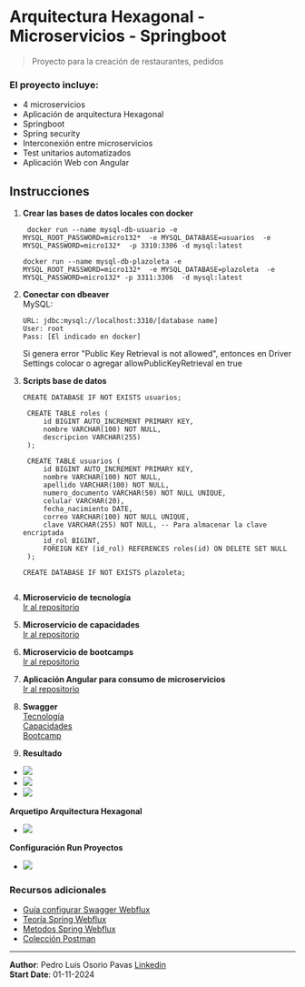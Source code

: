 # Arquitectura Hexagonal - Microservicios - Springboot

> Proyecto para la creación de restaurantes, pedidos

### El proyecto incluye:

- 4 microservicios
- Aplicación de arquitectura Hexagonal
- Springboot
- Spring security
- Interconexión entre microservicios
- Test unitarios automatizados
- Aplicación Web con Angular

## Instrucciones

1. **Crear las bases de datos locales con docker**
   ```
    docker run --name mysql-db-usuario -e MYSQL_ROOT_PASSWORD=micro132*  -e MYSQL_DATABASE=usuarios  -e MYSQL_PASSWORD=micro132*  -p 3310:3306 -d mysql:latest
    ```
    ```
    docker run --name mysql-db-plazoleta -e MYSQL_ROOT_PASSWORD=micro132*  -e MYSQL_DATABASE=plazoleta  -e MYSQL_PASSWORD=micro132* -p 3311:3306  -d mysql:latest
    ```
2. **Conectar con dbeaver**  
   MySQL: 
   ```
   URL: jdbc:mysql://localhost:3310/[database name]
   User: root
   Pass: [El indicado en docker]
   ```
   Si genera error "Public Key Retrieval is not allowed", entonces en Driver Settings colocar o agregar allowPublicKeyRetrieval en true

3. **Scripts base de datos**  
   ```
   CREATE DATABASE IF NOT EXISTS usuarios;

	CREATE TABLE roles (
		id BIGINT AUTO_INCREMENT PRIMARY KEY,
		nombre VARCHAR(100) NOT NULL,
		descripcion VARCHAR(255)
	);

	CREATE TABLE usuarios (
		id BIGINT AUTO_INCREMENT PRIMARY KEY,
		nombre VARCHAR(100) NOT NULL,
		apellido VARCHAR(100) NOT NULL,
		numero_documento VARCHAR(50) NOT NULL UNIQUE,
		celular VARCHAR(20),
		fecha_nacimiento DATE,
		correo VARCHAR(100) NOT NULL UNIQUE,
		clave VARCHAR(255) NOT NULL, -- Para almacenar la clave encriptada
		id_rol BIGINT,
		FOREIGN KEY (id_rol) REFERENCES roles(id) ON DELETE SET NULL
	);
   ```

   ```
   CREATE DATABASE IF NOT EXISTS plazoleta;


   ```


4. **Microservicio de tecnología**  
   [Ir al repositorio](https://github.com/PedroOsorioCode/hexagonal-webflux-tecnologia)

5. **Microservicio de capacidades**  
   [Ir al repositorio](https://github.com/PedroOsorioCode/hexagonal-webflux-capacidad)

6. **Microservicio de bootcamps**  
   [Ir al repositorio](https://github.com/PedroOsorioCode/hexagonal-webflux-bootcamp)  

7. **Aplicación Angular para consumo de microservicios**  
   [Ir al repositorio](https://github.com/PedroOsorioCode/hexagonal-webflux-angular-frontend)

8. **Swagger**  
[Tecnología](http://localhost:8080/swagger-ui/webjars/swagger-ui/index.html#/)  
[Capacidades](http://localhost:8081/swagger-ui/webjars/swagger-ui/index.html#/)  
[Bootcamp](http://localhost:8082/swagger-ui/webjars/swagger-ui/index.html#/)

9. **Resultado**
 - ![](doc/1_web_tecnologias.png)
 - ![](doc/2_web_capacidades.png)
 - ![](doc/3_web_bootcamp.png)  

**Arquetipo Arquitectura Hexagonal**

 - ![](doc/4_arquietipo_arquitectura_puertos_adaptadores.png)

**Configuración Run Proyectos**

 - ![](doc/5_configuracion_run_proyectos.png)

### Recursos adicionales
- [Guía configurar Swagger Webflux](https://medium.com/@kamomillte/tutorial-adding-swagger-ui-to-a-spring-webflux-application-3ff7aebb63b8)
- [Teoría Spring Webflux](https://www.youtube.com/watch?v=NMDL8fkZT0U)
- [Metodos Spring Webflux](https://www.youtube.com/playlist?list=PLvimn1Ins-41pwh18gh_ZkxPOkrEEhXz6)
- [Colección Postman](Reto%20Hexagonal%20-%20Webflux%20-%20Mysql.postman_collection.json)
---

**Author**: Pedro Luis Osorio Pavas [Linkedin](www.linkedin.com/in/pedro-luis-osorio-pavas-68b3a7106)  
**Start Date**: 01-11-2024


